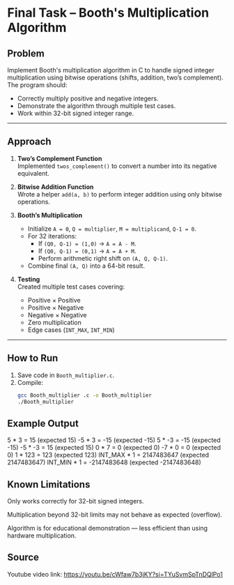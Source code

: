 # Final Task – Booth's Multiplication Algorithm

## Problem
Implement Booth's multiplication algorithm in C to handle signed integer multiplication using bitwise operations (shifts, addition, two’s complement).  
The program should:
- Correctly multiply positive and negative integers.
- Demonstrate the algorithm through multiple test cases.
- Work within 32-bit signed integer range.

---

## Approach
1. **Two’s Complement Function**  
   Implemented `twos_complement()` to convert a number into its negative equivalent.

2. **Bitwise Addition Function**  
   Wrote a helper `add(a, b)` to perform integer addition using only bitwise operations.

3. **Booth’s Multiplication**  
   - Initialize `A = 0`, `Q = multiplier`, `M = multiplicand`, `Q-1 = 0`.
   - For 32 iterations:
     - If `(Q0, Q-1) = (1,0)` → `A = A - M`.
     - If `(Q0, Q-1) = (0,1)` → `A = A + M`.
     - Perform arithmetic right shift on `(A, Q, Q-1)`.
   - Combine final `(A, Q)` into a 64-bit result.

4. **Testing**  
   Created multiple test cases covering:
   - Positive × Positive
   - Positive × Negative
   - Negative × Negative
   - Zero multiplication
   - Edge cases (`INT_MAX`, `INT_MIN`)

---

## How to Run
1. Save code in `Booth_multiplier.c`.
2. Compile:
   ```bash
   gcc Booth_multiplier .c -o Booth_multiplier 
   ./Booth_multiplier 

## Example Output
 5 *  3 = 15 (expected 15)
-5 *  3 = -15 (expected -15)
 5 * -3 = -15 (expected -15)
-5 * -3 = 15 (expected 15)
 0 *  7 = 0 (expected 0)
 -7 *  0 = 0 (expected 0)
 1 * 123 = 123 (expected 123)
INT_MAX * 1 = 2147483647 (expected 2147483647)
INT_MIN * 1 = -2147483648 (expected -2147483648)

## Known Limitations

Only works correctly for 32-bit signed integers.

Multiplication beyond 32-bit limits may not behave as expected (overflow).

Algorithm is for educational demonstration — less efficient than using hardware multiplication.

## Source

Youtube video 
link: https://youtu.be/cWfaw7b3jKY?si=TYuSvmSpTnDQlPo1
